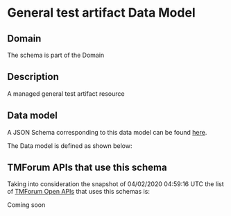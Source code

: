 # General test artifact Data Model

## Domain

The  schema is part of the  Domain

## Description

A managed general test artifact resource

## Data model

A JSON Schema corresponding to this data model can be found
[here](https://github.com/tmforum-rand/schemas/blob/candidates/Common/GeneralTestArtifact.schema.json).

The Data model is defined as shown below:





## TMForum APIs that use this schema

Taking into consideration the snapshot of 04/02/2020 04:59:16 UTC the list of [TMForum Open APIs](https://www.tmforum.org/open-apis/) that uses this schemas is:

Coming soon